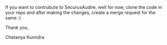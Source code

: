 If you want to contrubute to SecurusAudire, well for now, clone the code in your repo and after making the changes, create a merge request for the same :)

Thank you, 

Chetanya Kunndra
